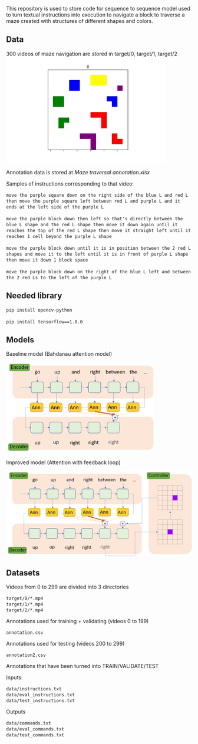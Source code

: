 This repository is used to store code for sequence to sequence model 
used to turn textual instructions into execution to navigate a block to traverse
a maze created with structures of different shapes and colors.

## Data

300 videos of maze navigation are stored in target/0, target/1, target/2
![Sample video](miscelanous/sample_video.gif)

Annotation data is stored at *Maze traversal annotation.xlsx*

Samples of instructions corresponding to that video:

```
move the purple square down on the right side of the blue L and red L then move the purple square left between red L and purple L and it ends at the left side of the purple L

move the purple block down then left so that's directly between the blue L shape and the red L shape then move it down again until it reaches the top of the red L shape then move it straight left until it reaches 1 cell beyond the purple L shape

move the purple block down until it is in position between the 2 red L shapes and move it to the left until it is in front of purple L shape then move it down 1 block space

move the purple block down on the right of the blue L left and between the 2 red Ls to the left of the purple L
```

## Needed library

```
pip install opencv-python

pip install tensorflow==1.8.0
```

## Models

Baseline model (Bahdanau attention model)

<img src="miscelanous/attention.png" width="400">

Improved model (Attention with feedback loop)

<img src="miscelanous/attention_image.png" width="550">

## Datasets

Videos from 0 to 299 are divided into 3 directories

```
target/0/*.mp4
target/1/*.mp4
target/2/*.mp4
```

Annotations used for training + validating (videos 0 to 199)

```
annotation.csv
```

Annotations used for testing (videos 200 to 299)

```
annotation2.csv
```

Annotations that have been turned into TRAIN/VALIDATE/TEST

Inputs:

```
data/instructions.txt
data/eval_instructions.txt
data/test_instructions.txt
```

Outputs

```
data/commands.txt
data/eval_commands.txt
data/test_commands.txt
```
